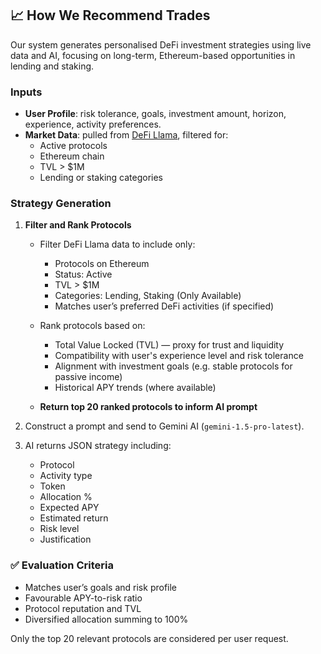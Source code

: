






## 📈 How We Recommend Trades

Our system generates personalised DeFi investment strategies using live data and AI, focusing on long-term, Ethereum-based opportunities in lending and staking.

### Inputs
- **User Profile**: risk tolerance, goals, investment amount, horizon, experience, activity preferences.
- **Market Data**: pulled from [DeFi Llama](https://api.llama.fi/protocols), filtered for:
  - Active protocols
  - Ethereum chain
  - TVL > $1M
  - Lending or staking categories

### Strategy Generation
1. **Filter and Rank Protocols**

   - Filter DeFi Llama data to include only:
     - Protocols on Ethereum
     - Status: Active
     - TVL > $1M
     - Categories: Lending, Staking (Only Available)
     - Matches user’s preferred DeFi activities (if specified)

   - Rank protocols based on:
     - Total Value Locked (TVL) — proxy for trust and liquidity
     - Compatibility with user's experience level and risk tolerance
     - Alignment with investment goals (e.g. stable protocols for passive income)
     - Historical APY trends (where available)
   - **Return top 20 ranked protocols to inform AI prompt**

2. Construct a prompt and send to Gemini AI (`gemini-1.5-pro-latest`).

3. AI returns JSON strategy including:
   - Protocol
   - Activity type
   - Token
   - Allocation %
   - Expected APY
   - Estimated return
   - Risk level
   - Justification

### ✅ Evaluation Criteria
- Matches user’s goals and risk profile
- Favourable APY-to-risk ratio
- Protocol reputation and TVL
- Diversified allocation summing to 100%

Only the top 20 relevant protocols are considered per user request.
